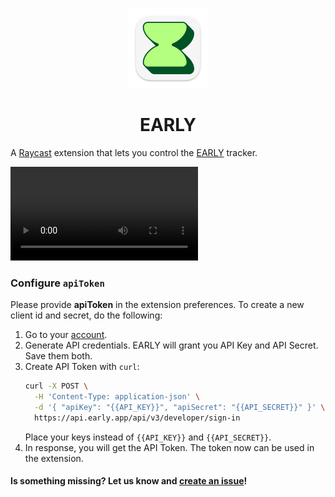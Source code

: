 <p align="center">
  <img src="assets/icon.png" height="128">
  <h1 align="center">EARLY</h1>
</p>

A
[Raycast](https://raycast.com/)
extension that lets you control
the [EARLY](https://early.app/)
tracker.

![Screencast example](https://user-images.githubusercontent.com/12697803/149980015-38d5340a-2bed-43cf-b642-17b4894c00a3.mp4)

### Configure `apiToken`

Please provide **apiToken** in the extension preferences.
To create a new client id and secret, do the following:
1. Go to your [account](https://product.early.app/#/settings/account).
2. Generate API credentials.
   EARLY will grant you API Key and API Secret.
   Save them both.
3. Create API Token with `curl`:
   ```sh
   curl -X POST \
     -H 'Content-Type: application-json' \
     -d '{ "apiKey": "{{API_KEY}}", "apiSecret": "{{API_SECRET}}" }' \
     https://api.early.app/api/v3/developer/sign-in
   ```
   Place your keys instead of `{{API_KEY}}` and `{{API_SECRET}}`.
4. In response, you will get the API Token.
   The token now can be used in the extension.

#### Is something missing? Let us know and [create an issue](https://github.com/raycast/extensions/issues/new/choose)!
